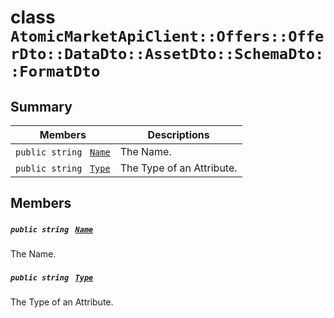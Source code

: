 # class `AtomicMarketApiClient::Offers::OfferDto::DataDto::AssetDto::SchemaDto::FormatDto` 

## Summary

 Members                                | Descriptions                                
----------------------------------------|---------------------------------------------
`public string ` [`Name`](#class_atomic_market_api_client_1_1_offers_1_1_offer_dto_1_1_data_dto_1_1_asset_dto_1_1_schema_dto_1_1_format_dto_1a7ee9065718e6628dc7791b756fa6c0f9) | The Name.
`public string ` [`Type`](#class_atomic_market_api_client_1_1_offers_1_1_offer_dto_1_1_data_dto_1_1_asset_dto_1_1_schema_dto_1_1_format_dto_1a651a3c9de2e16ff0deca8d09dedbda58) | The Type of an Attribute.

## Members

##### `public string ` [`Name`](#class_atomic_market_api_client_1_1_offers_1_1_offer_dto_1_1_data_dto_1_1_asset_dto_1_1_schema_dto_1_1_format_dto_1a7ee9065718e6628dc7791b756fa6c0f9) 

The Name.

##### `public string ` [`Type`](#class_atomic_market_api_client_1_1_offers_1_1_offer_dto_1_1_data_dto_1_1_asset_dto_1_1_schema_dto_1_1_format_dto_1a651a3c9de2e16ff0deca8d09dedbda58) 

The Type of an Attribute.

